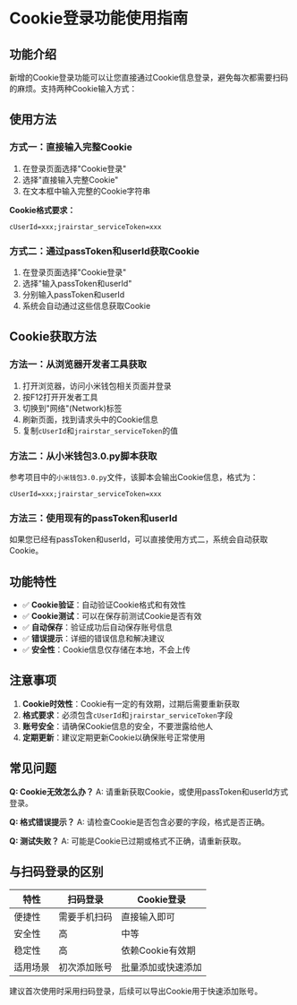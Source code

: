 # Cookie登录功能使用指南

## 功能介绍

新增的Cookie登录功能可以让您直接通过Cookie信息登录，避免每次都需要扫码的麻烦。支持两种Cookie输入方式：

## 使用方法

### 方式一：直接输入完整Cookie

1. 在登录页面选择"Cookie登录"
2. 选择"直接输入完整Cookie"
3. 在文本框中输入完整的Cookie字符串

**Cookie格式要求：**
```
cUserId=xxx;jrairstar_serviceToken=xxx
```

### 方式二：通过passToken和userId获取Cookie

1. 在登录页面选择"Cookie登录"
2. 选择"输入passToken和userId"
3. 分别输入passToken和userId
4. 系统会自动通过这些信息获取Cookie

## Cookie获取方法

### 方法一：从浏览器开发者工具获取

1. 打开浏览器，访问小米钱包相关页面并登录
2. 按F12打开开发者工具
3. 切换到"网络"(Network)标签
4. 刷新页面，找到请求头中的Cookie信息
5. 复制`cUserId`和`jrairstar_serviceToken`的值

### 方法二：从小米钱包3.0.py脚本获取

参考项目中的`小米钱包3.0.py`文件，该脚本会输出Cookie信息，格式为：
```
cUserId=xxx;jrairstar_serviceToken=xxx
```

### 方法三：使用现有的passToken和userId

如果您已经有passToken和userId，可以直接使用方式二，系统会自动获取Cookie。

## 功能特性

- ✅ **Cookie验证**：自动验证Cookie格式和有效性
- ✅ **Cookie测试**：可以在保存前测试Cookie是否有效
- ✅ **自动保存**：验证成功后自动保存账号信息
- ✅ **错误提示**：详细的错误信息和解决建议
- ✅ **安全性**：Cookie信息仅存储在本地，不会上传

## 注意事项

1. **Cookie时效性**：Cookie有一定的有效期，过期后需要重新获取
2. **格式要求**：必须包含`cUserId`和`jrairstar_serviceToken`字段
3. **账号安全**：请确保Cookie信息的安全，不要泄露给他人
4. **定期更新**：建议定期更新Cookie以确保账号正常使用

## 常见问题

**Q: Cookie无效怎么办？**
A: 请重新获取Cookie，或使用passToken和userId方式登录。

**Q: 格式错误提示？**
A: 请检查Cookie是否包含必要的字段，格式是否正确。

**Q: 测试失败？**
A: 可能是Cookie已过期或格式不正确，请重新获取。

## 与扫码登录的区别

| 特性 | 扫码登录 | Cookie登录 |
|------|----------|------------|
| 便捷性 | 需要手机扫码 | 直接输入即可 |
| 安全性 | 高 | 中等 |
| 稳定性 | 高 | 依赖Cookie有效期 |
| 适用场景 | 初次添加账号 | 批量添加或快速添加 |

建议首次使用时采用扫码登录，后续可以导出Cookie用于快速添加账号。

